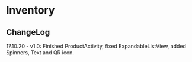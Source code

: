 # Inventory

ChangeLog
---------

17.10.20 - v1.0: Finished ProductActivity, fixed ExpandableListView, added Spinners, Text and QR icon.
